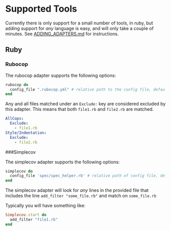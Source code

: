 # Supported Tools

Currently there is only support for a small number of tools, in ruby, but adding support for _any_ language is easy, and will only take a couple of minutes. See [ADDING_ADAPTERS.md](ADDING_ADAPTERS.md) for instructions.

## Ruby

### Rubocop

The rubocop adapter supports the following options:

```ruby
rubocop do
  config_file ".rubocop.yml" # relative path to the config file, defaults to .rubocop.yml
end
```

Any and all files matched under an `Exclude:` key are considered excluded by this adapter. This means that both `file1.rb` and `file2.rb` are matched.

```yaml
AllCops:
  Exclude:
    - file1.rb
Style/Indentation:
  Exclude:
    - file2.rb
```

###Simplecov

The simplecov adapter supports the following options:

```ruby
simplecov do
  config_file 'spec/spec_helper.rb' # relative path of config file, defaults to spec/spec_helper.rb
end
```

The simplecov adapter will look for _any_ lines in the provided file that includes the line `add_filter "some_file.rb"` and match on `some_file.rb`

Typically you will have something like:

```ruby
Simplecov.start do
  add_filter "file1.rb"
end
```

